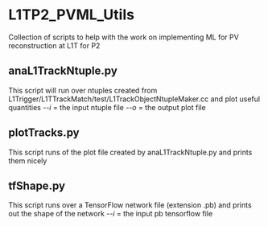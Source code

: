 # L1TP2_PVML_Utils
Collection of scripts to help with the work on implementing ML for PV reconstruction at L1T for P2

## anaL1TrackNtuple.py
This script will run over ntuples created from L1Trigger/L1TTrackMatch/test/L1TrackObjectNtupleMaker.cc and plot useful quantities
*--i* = the input ntuple file
*--o* = the output plot file

## plotTracks.py
This script runs of the plot file created by anaL1TrackNtuple.py and prints them nicely

## tfShape.py
This script runs over a TensorFlow network file (extension .pb) and prints out the shape of the network
*--i* = the input pb tensorflow file
